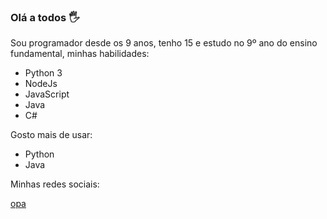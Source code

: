 ### Olá a todos 🖐
Sou programador desde os 9 anos, tenho 15
e estudo no 9º ano do ensino fundamental, minhas habilidades:

- Python 3
- NodeJs
- JavaScript
- Java
- C#

Gosto mais de usar:

- Python
- Java

Minhas redes sociais:

<a href='https://www.instagram.com/tetebytee/'>opa</a>
